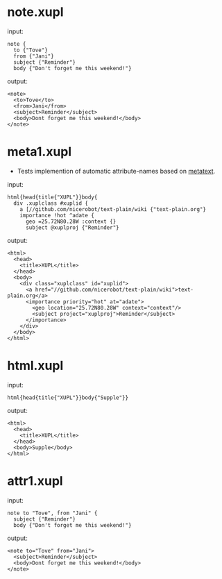 # note.xupl

input:

    note {
      to {"Tove"}
      from {"Jani"}
      subject {"Reminder"}
      body {"Don't forget me this weekend!"}

output:

    <note>
      <to>Tove</to>
      <from>Jani</from>
      <subject>Reminder</subject>
      <body>Dont forget me this weekend!</body>
    </note>

# meta1.xupl

- Tests implemention of automatic attribute-names based on [metatext](//github.com/nicerobot/text-plain/wiki).

input:

    html{head{title{"XUPL"}}body{
      div .xuplclass #xuplid {
        a [//github.com/nicerobot/text-plain/wiki {"text-plain.org"}
        importance !hot ^adate {
          geo =25.72N80.28W :context {}
          subject @xuplproj {"Reminder"}

output:

    <html>
      <head>
        <title>XUPL</title>
      </head>
      <body>
        <div class="xuplclass" id="xuplid">
          <a href="//github.com/nicerobot/text-plain/wiki">text-plain.org</a>
          <importance priority="hot" at="adate">
            <geo location="25.72N80.28W" context="context"/>
            <subject project="xuplproj">Reminder</subject>
          </importance>
        </div>
      </body>
    </html>


# html.xupl

input:

    html{head{title{"XUPL"}}body{"Supple"}}

output:

    <html>
      <head>
        <title>XUPL</title>
      </head>
      <body>Supple</body>
    </html>

# attr1.xupl

input:

    note to "Tove", from "Jani" {
      subject {"Reminder"}
      body {"Don't forget me this weekend!"}

output:

    <note to="Tove" from="Jani">
      <subject>Reminder</subject>
      <body>Dont forget me this weekend!</body>
    </note>
